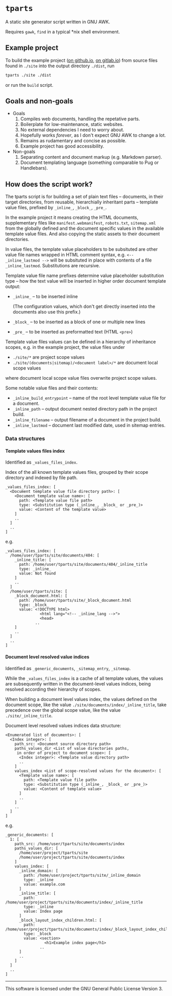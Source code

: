 # `tparts`

A static site generator script written in GNU AWK.

Requires `gawk`, `find` in a typical \*nix shell environment.

## Example project

To build the example project ([on github.io](https://andis-sprinkis.github.io/tparts/), [on gitlab.io](https://andis-sprinkis.gitlab.io/tparts)) from source files found in `./site` into the output directory `./dist`, run

```sh
tparts ./site ./dist
```

or run the `build` script.

## Goals and non-goals

-   Goals
    1. Compiles web documents, handling the repetative parts.
    1. Boilerplate for low-maintenance, static websites.
    1. No external dependencies I need to worry about.
    1. Hopefully works _forever_, as I don't expect GNU AWK to change a lot.
    1. Remains as rudamentary and concise as possible.
    1. Example project has good accessibility.
-   Non-goals
    1. Separating content and document markup (e.g. Markdown parser).
    1. Document templating language (something comparable to Pug or Handlebars).

## How does the script work?

The tparts script is for building a set of plain text files – documents, in their target directories, from reusable, hierarchially inheritant parts – template value files, prefixed by `_inline_`, `_block_`, `_pre_`.

In the example project it means creating the HTML documents, supplementary files like `manifest.webmanifest`, `robots.txt`, `sitemap.xml` from the globally defined and the document specific values in the available template value files. And also copying the static assets to their document directories.

In value files, the template value placeholders to be subsituted are other value file names wrapped in HTML comment syntax, e.g. `<-- _inline_lastmod -->` will be subsituted in place with contents of a file `_inline_lastmod`. Substitutions are recursive.

Template value file name prefixes determine value placeholder substitution type – how the text value will be inserted in higher order document template output:

-   `_inline_` – to be inserted inline

    (The configuration values, which don't get directly inserted into the documents also use this prefix.)

-   `_block_` – to be inserted as a block of one or multiple new lines
-   `_pre_` – to be inserted as preformatted text (HTML `<pre>`)

Template value files values can be defined in a hierarchy of inheritance scopes, e.g. in the example project, the value files under

-   `./site/*` are project scope values
-   `./site/(documents|sitemap)/<document label>/*` are document local scope values

where document local scope value files overwrite project scope values.

Some notable value files and their contents:

-   `_inline_build_entrypoint` – name of the root level template value file for a document.
-   `_inline_path` – output document nested directory path in the project build.
-   `_inline_filename` – output filename of a document in the project build.
-   `_inline_lastmod` – document last modified date, used in sitemap entries.

### Data structures

#### Template values files index

Identified as `_values_files_index`.

Index of the all known template values files, grouped by their scope directory and indexed by file path.

```
_values_files_index: [
  <Document template value file directory path>: [
    <Document template value name>: [
      path: <Template value file path>
      type: <Substitution type (_inline_, _block_ or _pre_)>
      value: <Content of the template value>
    ]
    ..
  ]
  ..
]
```

e.g.

```
_values_files_index: [
  /home/user/tparts/site/documents/404: [
    _inline_title: [
      path: /home/user/tparts/site/documents/404/_inline_title
      type: _inline_
      value: Not found
    ]
    ..
  ]
  /home/user/tparts/site: [
    _block_document.html: [
      path: /home/user/tparts/site/_block_document.html
      type: _block_
      value: <!DOCTYPE html>
               <html lang="<!-- _inline_lang -->">
               <head>
             ..
    ]
    ..
  ]
  ..
]
```

#### Document level resolved value indices

Identified as `_generic_documents`, `_sitemap_entry`, `_sitemap`.

While the `_values_files_index` is a cache of all template values, the values are subsequently written in the document-level values indices, being resolved according their hierarchy of scopes.

When building a document level values index, the values defined on the document scope, like the value `./site/documents/index/_inline_title`, take precedence over the global scope value, like the value `./site/_inline_title`.

Document level resolved values indices data structure:

```
<Enumerated list of documents>: [
  <Index integer>: [
    path_src: <Document source directory path>
    paths_values_dir <List of value directories paths,
     in order of project to document scope>: [
      <Index integer>: <Template value directory path>
      ..
    ]
    values_index <List of scope-resolved values for the document>: [
      <Template value name>: [
        path: <Template value file path>
        type: <Substitution type (_inline_, _block_ or _pre_)>
        value: <Content of template value>
      ]
      ..
    ]
    ..
  ]
]
```

e.g.

```
_generic_documents: [
  1: [
    path_src: /home/user/tparts/site/documents/index
    paths_values_dir: [
      /home/user/project/tparts/site
      /home/user/project/tparts/site/documents/index
    ]
    values_index: [
      _inline_domain: [
        path: /home/user/project/tparts/site/_inline_domain
        type: _inline
        value: example.com
      ]
      _inline_title: [
        path: /home/user/project/tparts/site/documents/index/_inline_title
        type: _inline
        value: Index page
      ]
      _block_layout_index_children.html: [
        path: /home/user/project/tparts/site/documents/index/_block_layout_index_children.html
        type: _block
        value: <section>
                 <h1>Example index page</h1>
               ..
      ]
      ..
    ]
  ]
  ..
]
```

---

This software is licensed under the GNU General Public License Version 3.
